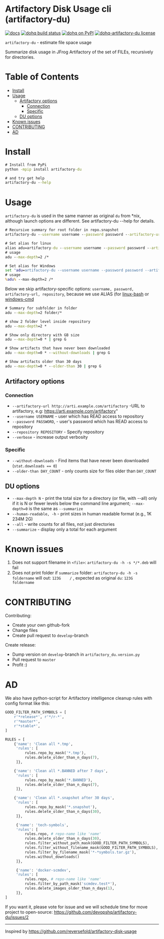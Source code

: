 Artifactory Disk Usage cli (artifactory-du)
==========================================

[![docs](https://img.shields.io/readthedocs/pip.svg)](https://devopshq.github.io/artifactory-du/)  [![dohq build status](https://travis-ci.org/devopshq/artifactory-du.svg)](https://travis-ci.org/devopshq/artifactory-du) [![dohq on PyPI](https://img.shields.io/pypi/v/dohq-artifactory-du.svg)](https://pypi.python.org/pypi/dohq-artifactory-du) [![dohq-artifactory-du license](https://img.shields.io/pypi/l/vspheretools.svg)](https://github.com/devopshq/artifactory-du/blob/master/LICENSE)

`artifactory-du` - estimate file space usage

Summarize disk usage in JFrog Artifactory of the set of FILEs, recursively for directories.

# Table of Contents
- [Install](#install)
- [Usage](#usage)
    - [Artifactory options](#artifactory-options)
        - [Connection](#connection)
        - [Specific](#specific)
    - [DU options](#du-options)
- [Known issues](#known-issues)
- [CONTRIBUTING](#contributing)
- [AD](#ad)


# Install
```cmd
# Install from PyPi
python -mpip install artifactory-du

# and try get help
artifactory-du --help
```

# Usage
`artifactory-du` is used in the same manner as original `du` from *nix, although launch options are different. See artifactory-du --help for details.
```cmd
# Recursive summary for root folder in repo.snapshot
artifactory-du --username username --password password --artifactory-url https://repo.example.ru/artifactory --repository repo.snapshot -h -s *

# Set alias for linux
alias adu=artifactory-du --username username --password password --artifactory-url https://repo.example.ru/artifactory --repository repo.snapshot -h
# usage
adu --max-depth=2 /*

# Set alias for Windows
set "adu=artifactory-du --username username --password password --artifactory-url https://repo.example.ru/artifactory --repository repo.snapshot -h"
# usage
%adu% --max-depth=2 /*

```

Below we skip artifactory-specific options: `username, password, artifactory-url, repository`, because we use ALIAS (for [linux-bash](https://askubuntu.com/questions/17536/how-do-i-create-a-permanent-bash-alias) or [windows-cmd](https://superuser.com/a/560558)

```cmd
# Summary for subfolder in folder
adu --max-depth=2 folder/*

# show 2 folder level inside repository
adu --max-depth=2 *

# Show only directory with GB size
adu --max-depth=0 * | grep G

# Show artifacts that have never been downloaded
adu --max-depth=0 * --without-downloads | grep G

# Show artifacts older than 30 days
adu --max-depth=0 * --older-than 30 | grep G

```

## Artifactory options
### Connection
- `--artifactory-url http://arti.example.com/artifactory` -URL to artifactory, e.g: https://arti.example.com/artifactory"
- `--username USERNAME` - user which has READ access to repository
- `--password PASSWORD`, - user's password which has READ access to repository
- `--repository REPOSITORY` - Specify repository
- `--verbose` - increase output verbosity

### Specific
- `--without-downloads` - Find items that have never been downloaded (`stat.downloads == 0`)
- `--older-than DAY_COUNT` - only counts size for files older than `DAY_COUNT`

## DU options
- `--max-depth N` - print the total size for a directory (or file, with --all) only if it is N or fewer levels below the command line argument; `--max-depth=0` is the same  as `--summarize`
- `--human-readable, -h` - print sizes in human readable format (e.g., 1K 234M 2G)
- `--all` - write counts for all files, not just directories
- `--summarize` - display only a total for each argument

# Known issues
1. Does not support filename in `<file>`: `artifactory-du -h -s */*.deb` will fail
2. Does not print folder if `summarize` folder: `artifactory-du -h -s foldername` will out: `123G    /` , expected as original `du`: `123G    foldername`

# CONTRIBUTING
Contributing:
- Create your own github-fork
- Change files
- Create pull request to `develop`-branch

Create release:
- Dump version on `develop`-branch in `artifactory_du.version.py`
- Pull request to `master`
- Profit :)

# AD
We also have python-script for Artifactory intelligence cleanup rules with config format like this:
```python
GOOD_FILTER_PATH_SYMBOLS = [
    r'*release*', r'*/r-*',
    r'*master*',
    r'*stable*',
]

RULES = [
    {'name': 'Clean all *.tmp',
     'rules': [
         rules.repo_by_mask('*.tmp'),
         rules.delete_older_than_n_days(7),
     ]},

    {'name': 'Clean all *.BANNED after 7 days',
     'rules': [
         rules.repo_by_mask('*.BANNED'),
         rules.delete_older_than_n_days(7),
     ]},

    {'name': 'Clean all *.snapshot after 30 days',
     'rules': [
         rules.repo_by_mask('*.snapshot'),
         rules.delete_older_than_n_days(30),
     ]},

     {'name': 'tech-symbols',
     'rules': [
         rules.repo, # repo-name like 'name'
         rules.delete_older_than_n_days(30),
         rules.filter_without_path_mask(GOOD_FILTER_PATH_SYMBOLS),
         rules.filter_without_filename_mask(GOOD_FILTER_PATH_SYMBOLS),
         rules.filter_by_filename_mask('*-*symbols.tar.gz'),
         rules.without_downloads()
     ]},

     {'name': 'docker-scmdev',
     'rules': [
         rules.repo, # repo-name like 'name'
         rules.filter_by_path_mask('scmdev.test*'),
         rules.delete_images_older_than_n_days(1),
     ]},
]

```

If you want it, please vote for issue and we will schedule time for move project to open-source: https://github.com/devopshq/artifactory-du/issues/2


---------------
Inspired by https://github.com/reversefold/artifactory-disk-usage
